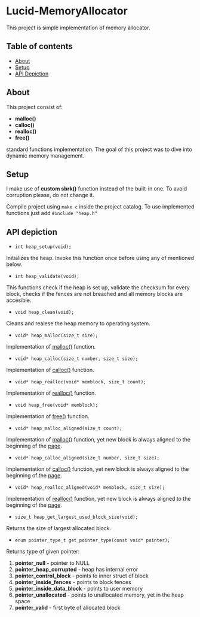 # Lucid-MemoryAllocator
This project is simple implementation of memory allocator.

## Table of contents
* [About](#about)
* [Setup](#setup)
* [API Depiction](#setup)

## About
This project consist of:
* __malloc()__
* __calloc()__
* __realloc()__
* __free()__

standard functions implementation. The goal of this project was to dive into dynamic memory management.
	
## Setup
I make use of **custom sbrk()** function instead of the built-in one. To avoid corruption please, do not change it.

Compile project using `make c` inside the project catalog.
To use implemented functions just add `#include "heap.h"`

## API depiction

* ```int heap_setup(void);```

Initializes the heap.
Invoke this function once before using any of mentioned below.

* ```int heap_validate(void);```

This functions check if the heap is set up, validate the checksum for every block, checks if the fences are not breached and all memory blocks are accesible.

* ```void heap_clean(void);```

Cleans and realese the heap memory to operating system.

* ```void* heap_malloc(size_t size);```

Implementation of [malloc()](https://man7.org/linux/man-pages/man3/malloc.3.html) function.

* ```void* heap_calloc(size_t number, size_t size);```

Implementation of [calloc()](https://man7.org/linux/man-pages/man3/malloc.3.html) function.

* ```void* heap_realloc(void* memblock, size_t count);```

Implementation of [realloc()](https://man7.org/linux/man-pages/man3/malloc.3.html) function.

* ```void heap_free(void* memblock);```

Implementation of [free()](https://man7.org/linux/man-pages/man3/malloc.3.html) function.

* ```void* heap_malloc_aligned(size_t count);```

Implementation of [malloc()](https://man7.org/linux/man-pages/man3/malloc.3.html) function, yet new block is always aligned to the beginning of the [page](https://en.wikipedia.org/wiki/Page_(computer_memory)).

* ```void* heap_calloc_aligned(size_t number, size_t size);```

Implementation of [calloc()](https://man7.org/linux/man-pages/man3/malloc.3.html) function, yet new block is always aligned to the beginning of the [page](https://en.wikipedia.org/wiki/Page_(computer_memory)).

* ```void* heap_realloc_aligned(void* memblock, size_t size);```

Implementation of [realloc()](https://man7.org/linux/man-pages/man3/malloc.3.html) function, yet new block is always aligned to the beginning of the [page](https://en.wikipedia.org/wiki/Page_(computer_memory)).

* ```size_t heap_get_largest_used_block_size(void);```

Returns the size of largest allocated block.

* ```enum pointer_type_t get_pointer_type(const void* pointer);```

Returns type of given pointer:

1. __pointer_null__ - pointer to NULL
2. __pointer_heap_corrupted__ - heap has internal error
3. __pointer_control_block__ - points to inner struct of block
4. __pointer_inside_fences__ - points to block fences
5. __pointer_inside_data_block__ - points to user memory
6. __pointer_unallocated__ - points to unallocated memory, yet in the heap space
7. __pointer_valid__ - first byte of allocated block
